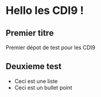 # Hello les CDI9 !

## Premier titre

Premier dépot de test pour les CDI9

## Deuxieme test

* Ceci est une liste
* Ceci est un bullet point

